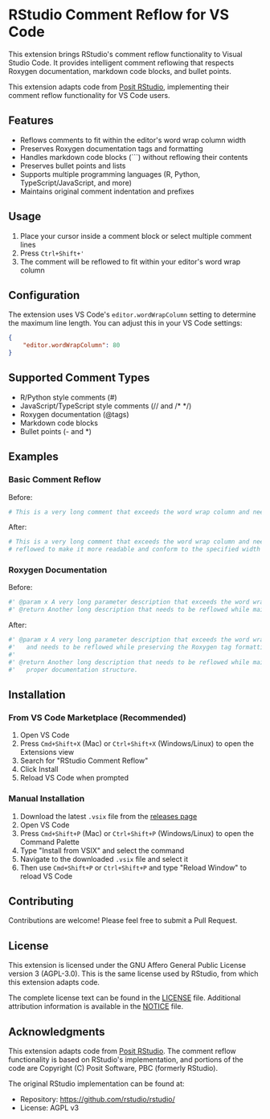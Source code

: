# RStudio Comment Reflow for VS Code

This extension brings RStudio's comment reflow functionality to Visual Studio Code. It provides intelligent comment reflowing that respects Roxygen documentation, markdown code blocks, and bullet points.

This extension adapts code from [Posit RStudio](https://github.com/rstudio/rstudio/), implementing their comment reflow functionality for VS Code users.

## Features

- Reflows comments to fit within the editor's word wrap column width
- Preserves Roxygen documentation tags and formatting
- Handles markdown code blocks (```) without reflowing their contents
- Preserves bullet points and lists
- Supports multiple programming languages (R, Python, TypeScript/JavaScript, and more)
- Maintains original comment indentation and prefixes

## Usage

1. Place your cursor inside a comment block or select multiple comment lines
2. Press `Ctrl+Shift+'`
3. The comment will be reflowed to fit within your editor's word wrap column

## Configuration

The extension uses VS Code's `editor.wordWrapColumn` setting to determine the maximum line length. You can adjust this in your VS Code settings:

```json
{
    "editor.wordWrapColumn": 80
}
```

## Supported Comment Types

- R/Python style comments (#)
- JavaScript/TypeScript style comments (// and /* */)
- Roxygen documentation (@tags)
- Markdown code blocks
- Bullet points (- and *)

## Examples

### Basic Comment Reflow

Before:
```r
# This is a very long comment that exceeds the word wrap column and needs to be reflowed to make it more readable and conform to the specified width limit.
```

After:
```r
# This is a very long comment that exceeds the word wrap column and needs to be
# reflowed to make it more readable and conform to the specified width limit.
```

### Roxygen Documentation

Before:
```r
#' @param x A very long parameter description that exceeds the word wrap column and needs to be reflowed while preserving the Roxygen tag formatting.
#' @return Another long description that needs to be reflowed while maintaining proper documentation structure.
```

After:
```r
#' @param x A very long parameter description that exceeds the word wrap column
#'   and needs to be reflowed while preserving the Roxygen tag formatting.
#' 
#' @return Another long description that needs to be reflowed while maintaining
#'   proper documentation structure.
```

## Installation

### From VS Code Marketplace (Recommended)

1. Open VS Code
2. Press `Cmd+Shift+X` (Mac) or `Ctrl+Shift+X` (Windows/Linux) to open the Extensions view
3. Search for "RStudio Comment Reflow"
4. Click Install
5. Reload VS Code when prompted

### Manual Installation

1. Download the latest `.vsix` file from the [releases page](https://github.com/bakaburg1/rstudio-comment-reflow/releases)
2. Open VS Code
3. Press `Cmd+Shift+P` (Mac) or `Ctrl+Shift+P` (Windows/Linux) to open the Command Palette
4. Type "Install from VSIX" and select the command
5. Navigate to the downloaded `.vsix` file and select it
6. Then use `Cmd+Shift+P` or `Ctrl+Shift+P` and type "Reload Window" to reload VS Code

## Contributing

Contributions are welcome! Please feel free to submit a Pull Request.

## License

This extension is licensed under the GNU Affero General Public License version 3 (AGPL-3.0). This is the same license used by RStudio, from which this extension adapts code.

The complete license text can be found in the [LICENSE](LICENSE) file. Additional attribution information is available in the [NOTICE](NOTICE) file.

## Acknowledgments

This extension adapts code from [Posit RStudio](https://github.com/rstudio/rstudio/). The comment reflow functionality is based on RStudio's implementation, and portions of the code are Copyright (C) Posit Software, PBC (formerly RStudio).

The original RStudio implementation can be found at:
- Repository: https://github.com/rstudio/rstudio/
- License: AGPL v3 